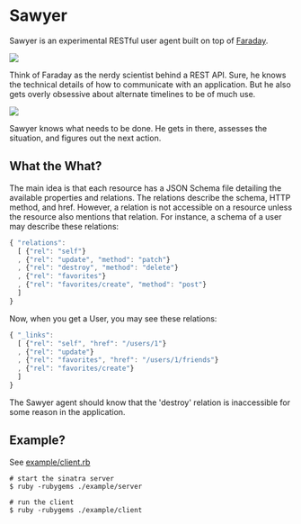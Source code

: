 # Sawyer

Sawyer is an experimental RESTful user agent built on top of
[Faraday][faraday].

![](http://www.lost-isle.net/images/s5/09x01.jpg)

Think of Faraday as the nerdy scientist behind a REST API.  Sure, he
knows the technical details of how to communicate with an application.
But he also gets overly obsessive about alternate timelines to be of
much use.

![](http://cdn.tvovermind.com/wp-content/uploads/2009/03/lafleur-296x3001.jpg)

Sawyer knows what needs to be done.  He gets in there, assesses the
situation, and figures out the next action.

## What the What?

The main idea is that each resource has a JSON Schema file detailing the
available properties and relations.  The relations describe the schema,
HTTP method, and href.  However, a relation is not accessible on a
resource unless the resource also mentions that relation.  For instance,
a schema of a user may describe these relations:

``` javascript
{ "relations":
  [ {"rel": "self"}
  , {"rel": "update", "method": "patch"}
  , {"rel": "destroy", "method": "delete"}
  , {"rel": "favorites"}
  , {"rel": "favorites/create", "method": "post"}
  ]
}
```

Now, when you get a User, you may see these relations:

``` javascript
{ "_links":
  [ {"rel": "self", "href": "/users/1"}
  , {"rel": "update"}
  , {"rel": "favorites", "href": "/users/1/friends"}
  , {"rel": "favorites/create"}
  ]
}
```

The Sawyer agent should know that the 'destroy' relation is inaccessible
for some reason in the application. 
  
[faraday]: https://github.com/technoweenie/faraday

## Example?

See [example/client.rb](https://github.com/technoweenie/sawyer/blob/master/example/client.rb)

    # start the sinatra server
    $ ruby -rubygems ./example/server

    # run the client
    $ ruby -rubygems ./example/client

